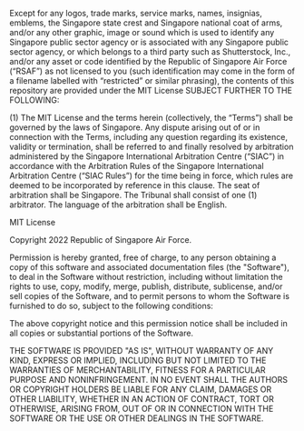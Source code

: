 Except for any logos, trade marks, service marks, names, insignias, emblems, the Singapore state crest and Singapore national coat of arms, and/or any other graphic, image or sound which is used to identify any Singapore public sector agency or is associated with any Singapore public sector agency, or which belongs to a third party such as Shutterstock, Inc., and/or any asset or code identified by the Republic of Singapore Air Force (“RSAF”) as not licensed to you (such identification may come in the form of a filename labelled with “restricted” or similar phrasing), the contents of this repository are provided under the MIT License SUBJECT FURTHER TO THE FOLLOWING:

(1)	The MIT License and the terms herein (collectively, the “Terms”) shall be governed by the laws of Singapore. Any dispute arising out of or in connection with the Terms, including any question regarding its existence, validity or termination, shall be referred to and finally resolved by arbitration administered by the Singapore International Arbitration Centre (“SIAC”) in accordance with the Arbitration Rules of the Singapore International Arbitration Centre (“SIAC Rules”) for the time being in force, which rules are deemed to be incorporated by reference in this clause. The seat of arbitration shall be Singapore. The Tribunal shall consist of one (1) arbitrator. The language of the arbitration shall be English.

MIT License

Copyright 2022 Republic of Singapore Air Force.

Permission is hereby granted, free of charge, to any person obtaining a copy of this software and associated documentation files (the "Software"), to deal in the Software without restriction, including without limitation the rights to use, copy, modify, merge, publish, distribute, sublicense, and/or sell copies of the Software, and to permit persons to whom the Software is furnished to do so, subject to the following conditions:

The above copyright notice and this permission notice shall be included in all copies or substantial portions of the Software.

THE SOFTWARE IS PROVIDED "AS IS", WITHOUT WARRANTY OF ANY KIND, EXPRESS OR IMPLIED, INCLUDING BUT NOT LIMITED TO THE WARRANTIES OF MERCHANTABILITY, FITNESS FOR A PARTICULAR PURPOSE AND NONINFRINGEMENT. IN NO EVENT SHALL THE AUTHORS OR COPYRIGHT HOLDERS BE LIABLE FOR ANY CLAIM, DAMAGES OR OTHER LIABILITY, WHETHER IN AN ACTION OF CONTRACT, TORT OR OTHERWISE, ARISING FROM, OUT OF OR IN CONNECTION WITH THE SOFTWARE OR THE USE OR OTHER DEALINGS IN THE SOFTWARE.
